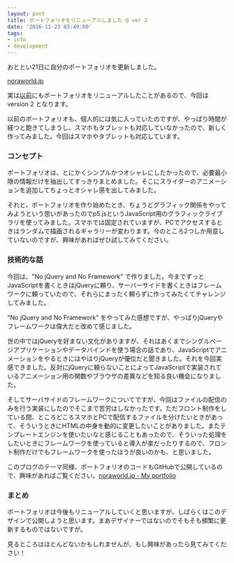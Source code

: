 ```yaml
---
layout: post
title: ポートフォリオをリニューアルしました @ ver 2
date: '2016-11-23 03:49:00'
tags:
- info
- development
---
```


おととい21日に自分のポートフォリオを更新しました。

[noraworld.jp](https://noraworld.jp)

実は[以前](https://blog.noraworld.jp/renewal-noraworld/)にもポートフォリオをリニューアルしたことがあるので、今回は version 2 となります。

以前のポートフォリオも、個人的には気に入っていたのですが、やっぱり時間が経つと飽きてしまうし、スマホもタブレットも対応していなかったので、新しく作ってみました。今回はスマホやタブレットも対応しています。

### コンセプト
ポートフォリオは、とにかくシンプルかつオシャレにしたかったので、必要最小限の情報だけを抽出してすっきりまとめました。そこにスライダーのアニメーションを追加してちょっとオシャレ感を出してみました。

それと、ポートフォリオを作り始めたとき、ちょうどグラフィック関係をやってみようという思いがあったのでp5.jsというJavaScript用のグラフィックライブラリを使ってみました。スマホでは固定されていますが、PCでアクセスするときはランダムで描画されるギャラリーが変わります。今のところ2つしか用意していないのですが、興味があればぜひ試してみてください。

### 技術的な話
今回は、"No jQuery and No Framework" で作りました。今までずっとJavaScriptを書くときはjQueryに頼り、サーバーサイドを書くときはフレームワークに頼っていたので、それらにまったく頼らずに作ってみたくてチャレンジしてみました。

"No jQuery and No Framework" をやってみた感想ですが、やっぱりjQueryやフレームワークは偉大だと改めて感じました。

世の中ではjQueryを好まない文化がありますが、それはあくまでシングルページアプリケーションやデータバインドを使う場合の話であり、JavaScriptでアニメーションをやるときにはやはりjQueryが優位だと聞きました。それを今回実感できました。反対にjQueryに頼らないことによってJavaScriptで実装されているアニメーション用の関数やブラウザの差異などを知る良い機会になりました。

そしてサーバサイドのフレームワークについてですが、今回はファイルの配信のみを行う実装にしたのでそこまで苦労はしなかったです。ただフロント制作をしている間、ところどころスマホとPCで配信するファイルを分けたいときがあって、そういうときにHTMLの中身を動的に変更したいことがありました。またテンプレートエンジンを使いたいなと感じることもあったので、そういった処理をしたいときにフレームワークを使っていると導入が楽だったりするので、フロント制作だけでもフレームワークを使ったほうが良いのかも、と思いました。

このブログのテーマ同様、ポートフォリオのコードもGitHubで公開しているので、興味があればご覧ください。[noraworld.jp - My portfolio](https://github.com/noraworld/noraworld.jp)

### まとめ
ポートフォリオは今後もリニューアルしていくと思いますが、しばらくはこのデザインで公開しようと思います。まあデザイナーではないのでそもそも頻繁に更新するものではないですが。

見るところはほとんどないかもしれませんが、もし興味があったら見てみてください！